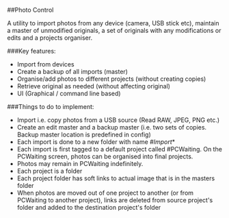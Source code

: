 ##Photo Control

A utility to import photos from any device (camera, USB stick etc), maintain a master of unmodified originals, a set of originals with any modifications or edits and a projects organiser.

###Key features:
- Import from devices
- Create a backup of all imports (master)
- Organise/add photos to different projects (without creating copies)
- Retrieve original as needed (without affecting original)
- UI (Graphical / command line based)

###Things to do to implement:
- Import i.e. copy photos from a USB source (Read RAW, JPEG, PNG etc.)
- Create an edit master and a backup master (i.e. two sets of copies. Backup master location is predefined in config)
- Each import is done to a new folder with name *#Import<datetimestamp>**
- Each import is first tagged to a default project called #PCWaiting. On the PCWaiting screen, photos can be organised into final projects. 
- Photos may remain in PCWaiting indefinitely.
- Each project is a folder
- Each project folder has soft links to actual image that is in the masters folder
- When photos are moved out of one project to another (or from PCWaiting to another project), links are deleted from source project's folder and added to the destination project's folder
